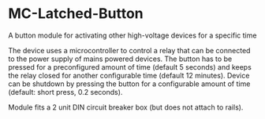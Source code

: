 # MC-Latched-Button
A button module for activating other high-voltage devices for a specific time

The device uses a microcontroller to control a relay that can be connected to the power supply of mains powered devices.
The button has to be pressed for a preconfigured amount of time (default 5 seconds) and keeps the relay closed for another configurable time (default 12 minutes). Device can be shutdown by pressing the button for a configurable amount of time (default: short press, 0.2 seconds).

Module fits a 2 unit DIN circuit breaker box (but does not attach to rails).
